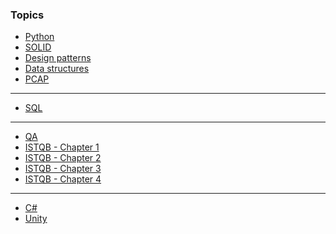 ### Topics
- [Python](python.md)
- [SOLID](solid.md)
- [Design patterns](design_patterns.md)
- [Data structures](data_structures.md)
- [PCAP](pcap.ipynb)
- ---
- [SQL](sql/sql.md)
- ---
- [QA](qa.md)
- [ISTQB - Chapter 1](istqb/chapter_01.md)
- [ISTQB - Chapter 2](istqb/chapter_02.md)
- [ISTQB - Chapter 3](istqb/chapter_03.md)
- [ISTQB - Chapter 4](istqb/chapter_04.md)
- ---
- [C#](csharp.md)
- [Unity](unity.md)